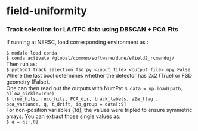 # field-uniformity
### Track selection for LArTPC data using DBSCAN + PCA Fits
If running at NERSC, load corresponding environment as :  

`$ module load conda  `  
`$ conda activate /global/common/software/dune/efield2_rcmanduj/ `  
Then run as:  
`$ python3 track_selection_fsd.py <input_file> <output_file>.npy False `  
Where the last bool determines whether the detector has 2x2 (True) or FSD geometry (False).
<br>
One can then read out the outputs with NumPy:
`$ data = np.load(path, allow_pickle=True)`
<br>
`$ true_hits, reco_hits, PCA_dir, track_labels, a2a_flag , pca_variance, q, t_drift, io_group = data[:9]`
<br>
For non-position variables (1d), the values were tripled to ensure symmetric arrays. You can extract those single values as:
<br>
`$ q = q[:,0]`
